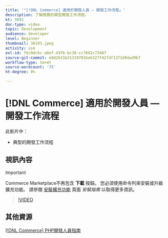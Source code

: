 ```yaml
---
title: '"[!DNL Commerce] 適用於開發人員 — 開發工作流程」'
description: 了解商務的典型開發工作流程。
kt: 5691
doc-type: video
topic: Development
audience: developer
level: Beginner
thumbnail: 36193.jpeg
activity: use
exl-id: f6c0dcbc-a0ef-43fb-bc38-cc7692c73487
source-git-commit: e8d2631b31319701beb327f42fdf1372d9dad9b7
workflow-type: tm+mt
source-wordcount: '75'
ht-degree: 0%

---
```


# [!DNL Commerce] 適用於開發人員 — 開發工作流程

此影片中：

- 典型的開發工作流程

## 視訊內容

>[!IMPORTANT]
>
>Commerce Marketplace不再包含 **下載** 按鈕。 您必須使用命令列來安裝或升級擴充功能。 請參閱 [安裝擴充功能](https://experienceleague.adobe.com/docs/commerce-operations/installation-guide/tutorials/extensions.html) 頁面 _安裝指南_ 以取得更多資訊。

>[!VIDEO](https://video.tv.adobe.com/v/36193?quality=12&learn=on)

## 其他資源

[[!DNL Commerce] PHP開發人員指南](https://developer.adobe.com/commerce/php/development/)
